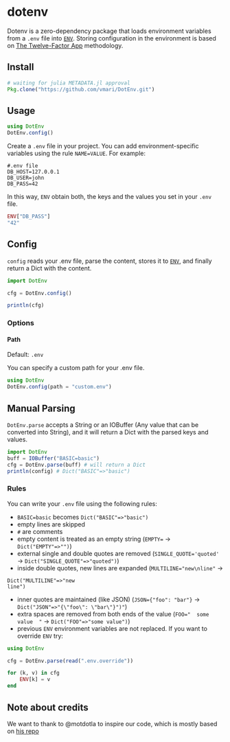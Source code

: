 # dotenv

Dotenv is a zero-dependency package that loads environment variables from a `.env` file into [`ENV`](https://docs.julialang.org/en/latest/manual/environment-variables/). Storing configuration in the environment is based on [The Twelve-Factor App](http://12factor.net/config) methodology.

## Install

```julia
# waiting for julia METADATA.jl approval
Pkg.clone("https://github.com/vmari/DotEnv.git")
```

## Usage

```julia
using DotEnv
DotEnv.config()
```

Create a `.env` file in your project. You can add environment-specific variables using the rule `NAME=VALUE`.
For example:

```dosini
#.env file
DB_HOST=127.0.0.1
DB_USER=john
DB_PASS=42
```

In this way, `ENV` obtain both, the keys and the values you set in your `.env` file.

```julia
ENV["DB_PASS"]
"42"
```

## Config

`config` reads your .env file, parse the content, stores it to 
[`ENV`](https://docs.julialang.org/en/latest/manual/environment-variables/),
and finally return a Dict with the content.  

```julia
import DotEnv

cfg = DotEnv.config()

println(cfg)
```

### Options

#### Path

Default: `.env`

You can specify a custom path for your .env file.

```julia
using DotEnv
DotEnv.config(path = "custom.env")
```

## Manual Parsing

`DotEnv.parse` accepts a String or an IOBuffer (Any value that can be converted into String), and it will return
a Dict with the parsed keys and values.

```julia
import DotEnv
buff = IOBuffer("BASIC=basic")
cfg = DotEnv.parse(buff) # will return a Dict
println(config) # Dict("BASIC"=>"basic")
```

### Rules

You can write your `.env` file using the following rules:

- `BASIC=basic` becomes `Dict("BASIC"=>"basic")`
- empty lines are skipped
- `#` are comments
- empty content is treated as an empty string (`EMPTY=` -> `Dict("EMPTY"=>"")`)
- external single and double quotes are removed (`SINGLE_QUOTE='quoted'` -> `Dict("SINGLE_QUOTE"=>"quoted")`)
- inside double quotes, new lines are expanded (`MULTILINE="new\nline"` ->
```
Dict("MULTILINE"=>"new
line")
```
- inner quotes are maintained (like JSON) (`JSON={"foo": "bar"}` -> `Dict("JSON"=>"{\"foo\": \"bar\"}")"`)
- extra spaces are removed from both ends of the value (`FOO="  some value  "` -> `Dict("FOO"=>"some value")`)
- previous `ENV` environment variables are not replaced. If you want to override `ENV` try:

```julia
using DotEnv

cfg = DotEnv.parse(read(".env.override"))

for (k, v) in cfg
    ENV[k] = v
end
```

## Note about credits

We want to thank to @motdotla to inspire our code, which is mostly based on [his repo](https://github.com/motdotla/dotenv)
